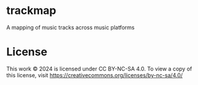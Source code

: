 # trackmap
A mapping of music tracks across music platforms

# License
This work © 2024 is licensed under CC BY-NC-SA 4.0. To view a copy of this license, visit https://creativecommons.org/licenses/by-nc-sa/4.0/
